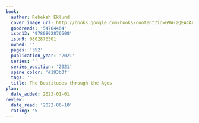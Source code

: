 ```yaml
---
book:
  author: Rebekah Eklund
  cover_image_url: http://books.google.com/books/content?id=G9W-zQEACAAJ&printsec=frontcover&img=1&zoom=1&source=gbs_api
  goodreads: '54764464'
  isbn13: '9780802876508'
  isbn9: 0802876501
  owned: ''
  pages: '352'
  publication_year: '2021'
  series: ''
  series_position: '2021'
  spine_color: '#193b3f'
  tags: ''
  title: The Beatitudes through the Ages
plan:
  date_added: 2023-01-01
review:
  date_read: '2022-06-10'
  rating: '5'
---
```

